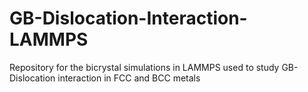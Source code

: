 # GB-Dislocation-Interaction-LAMMPS
Repository for the bicrystal simulations in LAMMPS used to study GB-Dislocation interaction in FCC and BCC metals
